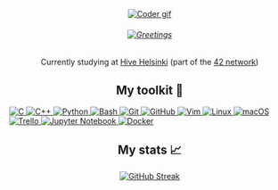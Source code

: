 <div align="center">
    <a href="https://github.com/Anmol-Baranwal/Cool-GIFs-For-GitHub">
        <img src="https://user-images.githubusercontent.com/58959408/232639433-cb0aea21-66f0-4508-a771-85e2089c5a87.gif" alt="Coder gif">
    </a>
</div>

<h6 align="center">
    <a href="https://readme-typing-svg.herokuapp.com/demo/">
        <img src="https://readme-typing-svg.herokuapp.com?font=Press+Start+2P&duration=4000&pause=1000&color=0969DA&center=true&vCenter=true&width=435&lines=Hi+there+%F0%9F%91%8B;I'm+Ivy+%F0%9F%90%9D" alt="Greetings">
    </a>
</h6>

<p align="center">
    Currently studying at <a href="https://www.hive.fi/en/">Hive Helsinki</a> (part of the <a href="https://www.42network.org/">42 network</a>)
</p>

<h2 align="center" >My toolkit 🧰</h2>

<p>
    <a href="https://github.com/Aveek-Saha/GitHub-Profile-Badges">
        <img src="https://img.shields.io/badge/C-A8B9CC.svg?style=for-the-badge&logo=C&logoColor=black" alt="C" title="C">
        <img src="https://img.shields.io/badge/C++-00599C.svg?style=for-the-badge&logo=C++&logoColor=white" alt="C++" title="C++">
        <img src="https://img.shields.io/badge/Python-3776AB.svg?style=for-the-badge&logo=Python&logoColor=white" alt="Python" title="Python">
        <img src="https://img.shields.io/badge/GNU%20Bash-4EAA25.svg?style=for-the-badge&logo=GNU-Bash&logoColor=white" alt="Bash" title="Bash">
        <img src="https://img.shields.io/badge/Git-F05032.svg?style=for-the-badge&logo=Git&logoColor=white" alt="Git" title="Git">
        <img src="https://img.shields.io/badge/GitHub-181717.svg?style=for-the-badge&logo=GitHub&logoColor=white" alt="GitHub" title="GitHub">
        <img src="https://img.shields.io/badge/Vim-019733.svg?style=for-the-badge&logo=Vim&logoColor=white" alt="Vim" title="Vim">
        <img src="https://img.shields.io/badge/Linux-FCC624.svg?style=for-the-badge&logo=Linux&logoColor=black" alt="Linux" title="Linux">
        <img src="https://img.shields.io/badge/macOS-000000.svg?style=for-the-badge&logo=macOS&logoColor=white" alt="macOS" title="macOS">
        <img src="https://img.shields.io/badge/Trello-0052CC.svg?style=for-the-badge&logo=Trello&logoColor=white" alt="Trello" title="Trello">
        <img src="https://img.shields.io/badge/Jupyter-F37626.svg?style=for-the-badge&logo=Jupyter&logoColor=white" alt="Jupyter Notebook" title="Jupyter Notebook">
        <img src="https://img.shields.io/badge/Docker-2496ED.svg?style=for-the-badge&logo=Docker&logoColor=white" alt="Docker" title="Docker">
    </a>
</p>

<h2 align="center">My stats 📈</h2>

<div align="center">
    <a href="https://git.io/streak-stats">
        <img src="https://streak-stats.demolab.com/?user=ixu42&theme=transparent" alt="GitHub Streak">
    </a>
</div>
